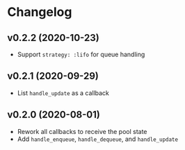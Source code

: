 # Changelog

## v0.2.2 (2020-10-23)

* Support `strategy: :lifo` for queue handling

## v0.2.1 (2020-09-29)

* List `handle_update` as a callback

## v0.2.0 (2020-08-01)

* Rework all callbacks to receive the pool state
* Add `handle_enqueue`, `handle_dequeue`, and `handle_update`
